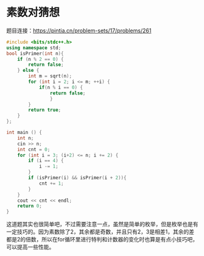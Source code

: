 # 素数对猜想

题目连接：https://pintia.cn/problem-sets/17/problems/261

```c++
#include <bits/stdc++.h>
using namespace std;
bool isPrimer(int n){
    if (n % 2 == 0) {
        return false;
    } else {
        int m = sqrt(n);
        for (int i = 2; i <= m; ++i) {
            if(n % i == 0) {
                return false;
                }
        }
        return true;
    }
};

int main () {
    int n;
    cin >> n;
    int cnt = 0;
    for (int i = 3; (i+2) <= n; i += 2) {
        if (i == 4) {
            i -= 1;
        }
        if (isPrimer(i) && isPrimer(i + 2)){
            cnt += 1;
        }
    }
    cout << cnt << endl;
    return 0;
}
```

这道题其实也很简单吧，不过需要注意一点，虽然是简单的枚举，但是枚举也是有一定技巧的。因为素数除了2，其余都是奇数，并且只有2，3是相差1，其余的差都是2的倍数，所以在for循环里进行特判和计数器的变化时也算是有点小技巧吧，可以提高一些性能。